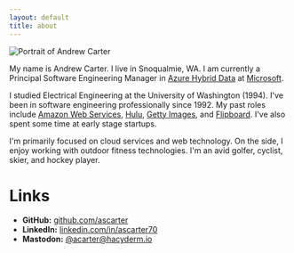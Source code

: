 ```yaml
---
layout: default
title: about
---
```


<span id="about-portrait"><img src="images/about-portrait.jpg" alt="Portrait of Andrew Carter" /></span>

My name is Andrew Carter. I live in Snoqualmie, WA. I am currently a Principal Software Engineering Manager in [Azure Hybrid Data](https://azure.microsoft.com/en-us/products/azure-arc/hybrid-data-services/) at [Microsoft](https://microsoft.com).

I studied Electrical Engineering at the University of Washington (1994). I've been in software engineering professionally since 1992. My past roles include [Amazon Web Services](http://aws.amazon.com), [Hulu](http://www.hulu.com), [Getty Images](http://www.gettyimages.com), and [Flipboard](http://flipboard.com). I've also spent some time at early stage startups.

I'm primarily focused on cloud services and web technology. On the side, I enjoy working with outdoor fitness technologies. I'm an avid golfer, cyclist, skier, and hockey player.

# Links

* **GitHub:** [github.com/ascarter](http://github.com/ascarter)
* **LinkedIn:** [linkedin.com/in/ascarter70](https://www.linkedin.com/in/ascarter70)
* **Mastodon:** <a rel="me" href="https://hachyderm.io/@acarter">@acarter@hacyderm.io</a>
